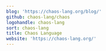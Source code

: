 ```yaml
---
blog: 'https://chaos-lang.org/blog/'
github: chaos-lang/chaos
logohandle: chaos-lang
sort: chaos-lang
title: Chaos Language
website: 'https://chaos-lang.org/'
---
```


